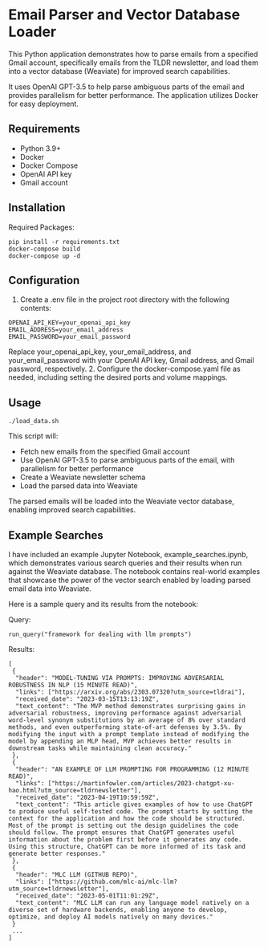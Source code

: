 # Email Parser and Vector Database Loader
This Python application demonstrates how to parse emails from a specified Gmail account, specifically emails from the TLDR newsletter, and load them into a vector database (Weaviate) for improved search capabilities. 

It uses OpenAI GPT-3.5 to help parse ambiguous parts of the email and provides parallelism for better performance. The application utilizes Docker for easy deployment.

## Requirements
- Python 3.9+
- Docker
- Docker Compose
- OpenAI API key
- Gmail account

## Installation

Required Packages:
```
pip install -r requirements.txt
docker-compose build
docker-compose up -d
```
## Configuration
1. Create a .env file in the project root directory with the following contents:
```
OPENAI_API_KEY=your_openai_api_key
EMAIL_ADDRESS=your_email_address
EMAIL_PASSWORD=your_email_password
```
Replace your_openai_api_key, your_email_address, and your_email_password with your OpenAI API key, Gmail address, and Gmail password, respectively.
2. Configure the docker-compose.yaml file as needed, including setting the desired ports and volume mappings.

## Usage
```
./load_data.sh
```
This script will:
- Fetch new emails from the specified Gmail account
- Use OpenAI GPT-3.5 to parse ambiguous parts of the email, with parallelism for better performance
- Create a Weaviate newsletter schema
- Load the parsed data into Weaviate

The parsed emails will be loaded into the Weaviate vector database, enabling improved search capabilities.


## Example Searches
I have included an example Jupyter Notebook, example_searches.ipynb, which demonstrates various search queries and their results when run against the Weaviate database. The notebook contains real-world examples that showcase the power of the vector search enabled by loading parsed email data into Weaviate.

Here is a sample query and its results from the notebook:

Query:
```
run_query("framework for dealing with llm prompts")
```

Results:
```
[
 {
  "header": "MODEL-TUNING VIA PROMPTS: IMPROVING ADVERSARIAL ROBUSTNESS IN NLP (15 MINUTE READ)",
  "links": ["https://arxiv.org/abs/2303.07320?utm_source=tldrai"],
  "received_date": "2023-03-15T13:13:19Z",
  "text_content": "The MVP method demonstrates surprising gains in adversarial robustness, improving performance against adversarial word-level synonym substitutions by an average of 8% over standard methods, and even outperforming state-of-art defenses by 3.5%. By modifying the input with a prompt template instead of modifying the model by appending an MLP head, MVP achieves better results in downstream tasks while maintaining clean accuracy."
 },
 {
  "header": "AN EXAMPLE OF LLM PROMPTING FOR PROGRAMMING (12 MINUTE READ)",
  "links": ["https://martinfowler.com/articles/2023-chatgpt-xu-hao.html?utm_source=tldrnewsletter"],
  "received_date": "2023-04-19T10:59:59Z",
  "text_content": "This article gives examples of how to use ChatGPT to produce useful self-tested code. The prompt starts by setting the context for the application and how the code should be structured. Most of the prompt is setting out the design guidelines the code should follow. The prompt ensures that ChatGPT generates useful information about the problem first before it generates any code. Using this structure, ChatGPT can be more informed of its task and generate better responses."
 },
 {
  "header": "MLC LLM (GITHUB REPO)",
  "links": ["https://github.com/mlc-ai/mlc-llm?utm_source=tldrnewsletter"],
  "received_date": "2023-05-01T11:01:29Z",
  "text_content": "MLC LLM can run any language model natively on a diverse set of hardware backends, enabling anyone to develop, optimize, and deploy AI models natively on many devices."
 }
 ...
]
```






